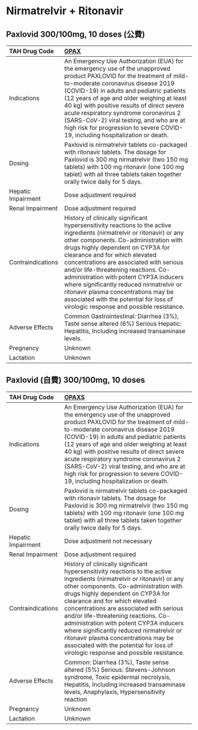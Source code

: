 # Nirmatrelvir + Ritonavir

## Paxlovid 300/100mg, 10 doses (公費)

| TAH Drug Code      | [OPAX](https://www.tahsda.org.tw/drugs/hissearch.php?drug_code=OPAX)                                                                                                                                                                                                                                                                                                                                                                                                                                                                        |
|:-------------------|:--------------------------------------------------------------------------------------------------------------------------------------------------------------------------------------------------------------------------------------------------------------------------------------------------------------------------------------------------------------------------------------------------------------------------------------------------------------------------------------------------------------------------------------------|
| Indications        | An Emergency Use Authorization (EUA) for the emergency use of the unapproved product PAXLOVID for the treatment of mild-to-moderate coronavirus disease 2019 (COVID-19) in adults and pediatric patients (12 years of age and older weighing at least 40 kg) with positive results of direct severe acute respiratory syndrome coronavirus 2 (SARS-CoV-2) viral testing, and who are at high risk for progression to severe COVID-19, including hospitalization or death.                                                                   |
| Dosing             | Paxlovid is nirmatrelvir tablets co-packaged with ritonavir tablets. The dosage for Paxlovid is 300 mg nirmatrelvir (two 150 mg tablets) with 100 mg ritonavir (one 100 mg tablet) with all three tablets taken together orally twice daily for 5 days.                                                                                                                                                                                                                                                                                     |
| Hepatic Impairment | Dose adjustment required                                                                                                                                                                                                                                                                                                                                                                                                                                                                                                                    |
| Renal Impairment   | Dose adjustment required                                                                                                                                                                                                                                                                                                                                                                                                                                                                                                                    |
| Contraindications  | History of clinically significant hypersensitivity reactions to the active ingredients (nirmatrelvir or ritonavir) or any other components. Co-administration with drugs highly dependent on CYP3A for clearance and for which elevated concentrations are associated with serious and/or life-threatening reactions. Co-administration with potent CYP3A inducers where significantly reduced nirmatrelvir or ritonavir plasma concentrations may be associated with the potential for loss of virologic response and possible resistance. |
| Adverse Effects    | Common Gastrointestinal: Diarrhea (3%), Taste sense altered (6%) Serious Hepatic: Hepatitis, Including increased transaminase levels.                                                                                                                                                                                                                                                                                                                                                                                                       |
| Pregnancy          | Unknown                                                                                                                                                                                                                                                                                                                                                                                                                                                                                                                                     |
| Lactation          | Unknown                                                                                                                                                                                                                                                                                                                                                                                                                                                                                                                                     |

## Paxlovid (自費) 300/100mg, 10 doses

| TAH Drug Code      | [OPAXS](https://www.tahsda.org.tw/drugs/hissearch.php?drug_code=OPAXS)                                                                                                                                                                                                                                                                                                                                                                                                                                                                      |
|:-------------------|:--------------------------------------------------------------------------------------------------------------------------------------------------------------------------------------------------------------------------------------------------------------------------------------------------------------------------------------------------------------------------------------------------------------------------------------------------------------------------------------------------------------------------------------------|
| Indications        | An Emergency Use Authorization (EUA) for the emergency use of the unapproved product PAXLOVID for the treatment of mild-to-moderate coronavirus disease 2019 (COVID-19) in adults and pediatric patients (12 years of age and older weighing at least 40 kg) with positive results of direct severe acute respiratory syndrome coronavirus 2 (SARS-CoV-2) viral testing, and who are at high risk for progression to severe COVID-19, including hospitalization or death.                                                                   |
| Dosing             | Paxlovid is nirmatrelvir tablets co-packaged with ritonavir tablets. The dosage for Paxlovid is 300 mg nirmatrelvir (two 150 mg tablets) with 100 mg ritonavir (one 100 mg tablet) with all three tablets taken together orally twice daily for 5 days.                                                                                                                                                                                                                                                                                     |
| Hepatic Impairment | Dose adjustment not necessary                                                                                                                                                                                                                                                                                                                                                                                                                                                                                                               |
| Renal Impairment   | Dose adjustment required                                                                                                                                                                                                                                                                                                                                                                                                                                                                                                                    |
| Contraindications  | History of clinically significant hypersensitivity reactions to the active ingredients (nirmatrelvir or ritonavir) or any other components. Co-administration with drugs highly dependent on CYP3A for clearance and for which elevated concentrations are associated with serious and/or life-threatening reactions. Co-administration with potent CYP3A inducers where significantly reduced nirmatrelvir or ritonavir plasma concentrations may be associated with the potential for loss of virologic response and possible resistance. |
| Adverse Effects    | Common: Diarrhea (3%), Taste sense altered (5%) Serious: Stevens-Johnson syndrome, Toxic epidermal necrolysis, Hepatitis, Including increased transaminase levels, Anaphylaxis, Hypersensitivity reaction                                                                                                                                                                                                                                                                                                                                   |
| Pregnancy          | Unknown                                                                                                                                                                                                                                                                                                                                                                                                                                                                                                                                     |
| Lactation          | Unknown                                                                                                                                                                                                                                                                                                                                                                                                                                                                                                                                     |

